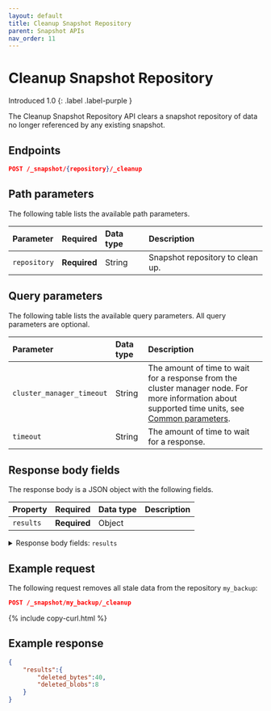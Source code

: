 ```yaml
---
layout: default
title: Cleanup Snapshot Repository
parent: Snapshot APIs
nav_order: 11
---
```


# Cleanup Snapshot Repository 
Introduced 1.0
{: .label .label-purple }

The Cleanup Snapshot Repository API clears a snapshot repository of data no longer referenced by any existing snapshot.

<!-- spec_insert_start
api: snapshot.cleanup_repository
component: endpoints
-->
## Endpoints
```json
POST /_snapshot/{repository}/_cleanup
```
<!-- spec_insert_end -->


<!-- spec_insert_start
api: snapshot.cleanup_repository
component: path_parameters
-->
## Path parameters

The following table lists the available path parameters.

| Parameter | Required | Data type | Description |
| :--- | :--- | :--- | :--- |
| `repository` | **Required** | String | Snapshot repository to clean up. |

<!-- spec_insert_end -->

<!-- spec_insert_start
api: snapshot.cleanup_repository
component: query_parameters
include_deprecated: false
-->
## Query parameters

The following table lists the available query parameters. All query parameters are optional.

| Parameter | Data type | Description |
| :--- | :--- | :--- |
| `cluster_manager_timeout` | String | The amount of time to wait for a response from the cluster manager node. For more information about supported time units, see [Common parameters]({{site.url}}{{site.baseurl}}/api-reference/common-parameters/#time-units). |
| `timeout` | String | The amount of time to wait for a response. |

<!-- spec_insert_end -->

<!-- spec_insert_start
api: snapshot.cleanup_repository
component: request_body_parameters
-->
<!-- API snapshot.cleanup_repository does NOT have a request_body_parameters component -->
<!-- spec_insert_end -->

<!-- spec_insert_start
api: snapshot.cleanup_repository
component: response_body_parameters
-->
## Response body fields

The response body is a JSON object with the following fields.

| Property | Required | Data type | Description |
| :--- | :--- | :--- | :--- |
| `results` | **Required** | Object |  |

<details markdown="block" name="snapshot.cleanup_repository::response_body">
  <summary>
    Response body fields: <code>results</code>
  </summary>
  {: .text-delta}

`results` is a JSON object with the following fields.

| Property | Required | Data type | Description |
| :--- | :--- | :--- | :--- |
| `deleted_blobs` | **Required** | Integer | The number of binary large objects (blobs) removed during cleanup. |
| `deleted_bytes` | **Required** | Integer | The number of bytes freed by cleanup operations. |

</details>
<!-- spec_insert_end -->


## Example request

The following request removes all stale data from the repository `my_backup`:

```json
POST /_snapshot/my_backup/_cleanup
```
{% include copy-curl.html %}


## Example response

```json
{
	"results":{
		"deleted_bytes":40,
		"deleted_blobs":8
	}
}
```


